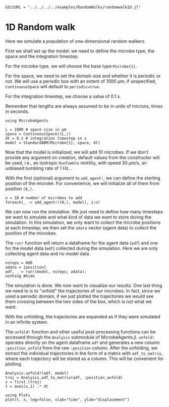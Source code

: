 ```@meta
EditURL = "../../../../examples/RandomWalks/randomwalk1D.jl"
```

# 1D Random walk

Here we simulate a population of one-dimensional random walkers.

First we shall set up the model: we need to define the microbe type,
the space and the integration timestep.

For the microbe type, we will choose the base type `Microbe{1}`.

For the space, we need to set the domain size and whether it is periodic or not.
We will use a periodic box with an extent of 1000 μm;
if unspecified, `ContinuousSpace` will default to `periodic=true`.

For the integration timestep, we choose a value of 0.1 s.

Remember that lengths are always assumed to be in units of microns, times in seconds.

````@example randomwalk1D
using MicrobeAgents

L = 1000 # space size in μm
space = ContinuousSpace((L,))
dt = 0.1 # integration timestep in s
model = StandardABM(Microbe{1}, space, dt)
````

Now that the model is initialized, we will add 10 microbes.
If we don't provide any argument on creation, default values from the constructor
will be used, i.e., an isotropic `RunTumble` motility, with speed 30 μm/s, an
unbiased tumbling rate of 1 Hz...

With the first (optional) argument to `add_agent!`, we can define the starting
position of the microbe. For convenience, we will initialize all of them
from position `(0,)`.

````@example randomwalk1D
n = 10 # number of microbes to add
foreach(_ -> add_agent!((0,), model), 1:n)
````

We can now run the simulation.
We just need to define how many timesteps we want to simulate
and what kind of data we want to store during the simulation.
In this simulation, we only want to collect the microbe positions
at each timestep; we then set the `adata` vector (agent data)
to collect the position of the microbes.

The `run!` function will return a dataframe for the agent data (`adf`)
and one for the model data (`mdf`) collected during the simulation.
Here we are only collecting agent data and no model data.

````@example randomwalk1D
nsteps = 600
adata = [position]
adf, _ = run!(model, nsteps; adata);
nothing #hide
````

The simulation is done. We now want to visualize our results.
One last thing we need to is to "unfold" the trajectories of our microbes.
In fact, since we used a periodic domain, if we just plotted the trajectories
we would see them crossing between the two sides of the box, which is not what we want.

With the unfolding, the trajectories are expanded as if they were simulated in an
infinite system.

The `unfold!` function and other useful post-processing functions can be
accessed through the `Analysis` submodule of MicrobeAgents.jl.
`unfold!` operates directly on the agent dataframe `adf`
and generates a new column `:position_unfold` from the raw `:position` column.
After the unfolding, we extract the individual trajectories in the form of a
matrix with `adf_to_matrix`, where each trajectory will be stored as a column.
This will be convenient for plotting.

````@example randomwalk1D
Analysis.unfold!(adf, model)
traj = Analysis.adf_to_matrix(adf, :position_unfold)
x = first.(traj)
t = axes(x,1) .* dt

using Plots
plot(t, x, leg=false, xlab="time", ylab="displacement")
````

